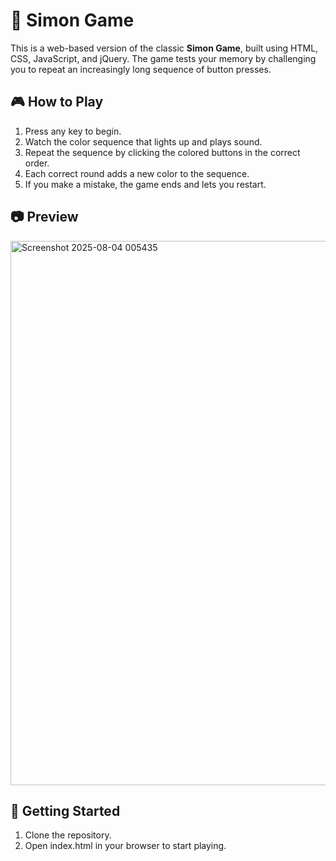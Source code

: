 # 🧠 Simon Game

This is a web-based version of the classic **Simon Game**, built using HTML, CSS, JavaScript, and jQuery. The game tests your memory by challenging you to repeat an increasingly long sequence of button presses.


## 🎮 How to Play

1. Press any key to begin.
2. Watch the color sequence that lights up and plays sound.
3. Repeat the sequence by clicking the colored buttons in the correct order.
4. Each correct round adds a new color to the sequence.
5. If you make a mistake, the game ends and lets you restart.
   

## 📷 Preview

<img width="1252" height="871" alt="Screenshot 2025-08-04 005435" src="https://github.com/user-attachments/assets/8bafff42-70f1-47ef-89f6-3476da1772ac" />


## 🚀 Getting Started

1. Clone the repository.
2. Open index.html in your browser to start playing.
